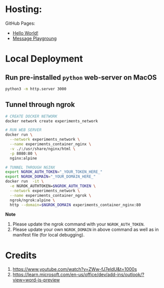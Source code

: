 # Hosting:
GitHub Pages:
- [Hello World!](https://akshitsingla.github.io/experiments-outlook_addin/)
- [Message Playgroung](https://akshitsingla.github.io/experiments-outlook_addin/message-read.html)

# Local Deployment

## Run pre-installed `python` web-server on MacOS
```sh
python3 -m http.server 3000
```

## Tunnel through ngrok
```sh
# CREATE DOCKER NETWORK
docker network create experiments_network

# RUN WEB SERVER
docker run \
  --network experiments_network \
  --name experiments_container_nginx \
  -v ./:/usr/share/nginx/html \
  -p 8080:80 \
  nginx:alpine

# TUNNEL THROUGH NGINX
export NGROK_AUTH_TOKEN="_YOUR_TOKEN_HERE_"
export NGROK_DOMAIN="_YOUR_DOMAIN_HERE_"
docker run  -it \
  -e NGROK_AUTHTOKEN=$NGROK_AUTH_TOKEN \
  --network experiments_network \
  --name experiments_container_ngrok \
  ngrok/ngrok:alpine \
  http --domain=$NGROK_DOMAIN experiments_container_nginx:80
```
**Note**
1. Please update the ngrok command with your `NGROK_AUTH_TOKEN`.
2. Please update your own `NGROK_DOMAIN` in above command as well as in manifest file (for local debugging).

# Credits
1. https://www.youtube.com/watch?v=ZWw-fJ7eldU&t=1000s 
2. https://learn.microsoft.com/en-us/office/dev/add-ins/outlook/?view=word-js-preview 